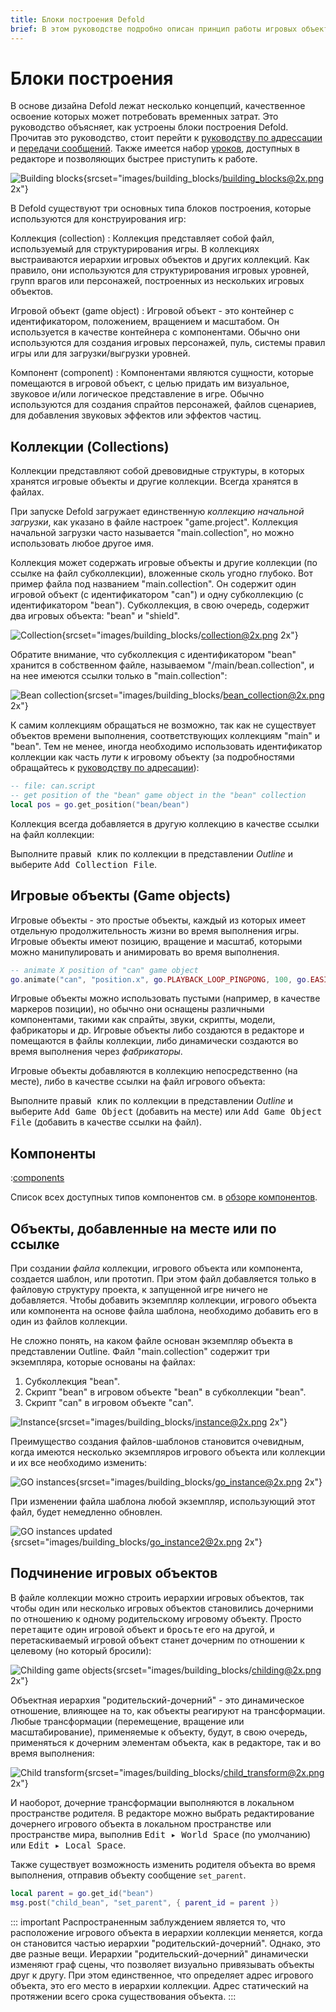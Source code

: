```yaml
---
title: Блоки построения Defold
brief: В этом руководстве подробно описан принцип работы игровых объектов, компонентов и коллекций.
---
```


#  Блоки построения

В основе дизайна Defold лежат несколько концепций, качественное освоение которых может потребовать временных затрат. Это руководство объясняет, как устроены блоки построения Defold. Прочитав это руководство, стоит перейти к [руководству по адрессации](/manuals/addressing) и [передачи сообщений](/manuals/message-passing). Также имеется набор [уроков](/tutorials/getting-started), доступных в редакторе и позволяющих быстрее приступить к работе.

![Building blocks](images/building_blocks/building_blocks.png){srcset="images/building_blocks/building_blocks@2x.png 2x"}

В Defold существуют три основных типа блоков построения, которые используются для конструирования игр:

Коллекция (collection)
: Коллекция представляет собой файл, используемый для структурирования игры. В коллекциях выстраиваются иерархии игровых объектов и других коллекций. Как правило, они используются для структурирования игровых уровней, групп врагов или персонажей, построенных из нескольких игровых объектов.

Игровой объект (game object)
: Игровой объект - это контейнер с идентификатором, положением, вращением и масштабом. Он используется в качестве контейнера с компонентами. Обычно они используются для создания игровых персонажей, пуль, системы правил игры или для загрузки/выгрузки уровней.

Компонент (сomponent)
: Компонентами являются сущности, которые помещаются в игровой объект, с целью придать им визуальное, звуковое и/или логическое представление в игре. Обычно используются для создания спрайтов персонажей, файлов сценариев, для добавления звуковых эффектов или эффектов частиц.

## Коллекции (Collections)

Коллекции представляют собой древовидные структуры, в которых хранятся игровые объекты и другие коллекции. Всегда хранятся в файлах.

При запуске Defold загружает единственную _коллекцию начальной загрузки_, как указано в файле настроек "game.project". Коллекция начальной загрузки часто называется "main.collection", но можно использовать любое другое имя.

Коллекция может содержать игровые объекты и другие коллекции (по ссылке на файл субколлекции), вложенные сколь угодно глубоко. Вот пример файла под названием "main.collection". Он содержит один игровой объект (с идентификатором "can") и одну субколлекцию (с идентификатором "bean"). Субколлекция, в свою очередь, содержит два игровых объекта: "bean" и "shield".

![Collection](images/building_blocks/collection.png){srcset="images/building_blocks/collection@2x.png 2x"}

Обратите внимание, что субколлекция с идентификатором "bean" хранится в собственном файле, называемом "/main/bean.collection", и на нее имеются ссылки только в "main.collection":

![Bean collection](images/building_blocks/bean_collection.png){srcset="images/building_blocks/bean_collection@2x.png 2x"}

К самим коллекциям обращаться не возможно, так как не существует объектов времени выполнения, соответствующих коллекциям "main" и "bean". Тем не менее, иногда необходимо использовать идентификатор коллекции как часть _пути_ к игровому объекту (за подробностями обращайтесь к [руководству по адресации](/manuals/addressing)):

```lua
-- file: can.script
-- get position of the "bean" game object in the "bean" collection
local pos = go.get_position("bean/bean")
```

Коллекция всегда добавляется в другую коллекцию в качестве ссылки на файл коллекции:

Выполните <kbd>правый клик</kbd> по коллекции в представлении *Outline* и выберите <kbd>Add Collection File</kbd>.

## Игровые объекты (Game objects)

Игровые объекты - это простые объекты, каждый из которых имеет отдельную продолжительность жизни во время выполнения игры. Игровые объекты имеют позицию, вращение и масштаб, которыми можно манипулировать и анимировать во время выполнения.

```lua
-- animate X position of "can" game object
go.animate("can", "position.x", go.PLAYBACK_LOOP_PINGPONG, 100, go.EASING_LINEAR, 1.0)
```

Игровые объекты можно использовать пустыми (например, в качестве маркеров позиции), но обычно они оснащены различными компонентами, такими как спрайты, звуки, скрипты, модели, фабрикаторы и др. Игровые объекты либо создаются в редакторе и помещаются в файлы коллекции, либо динамически создаются во время выполнения через _фабрикаторы_.

Игровые объекты добавляются в коллекцию непосредственно (на месте), либо в качестве ссылки на файл игрового объекта:

Выполните <kbd>правый клик</kbd> по коллекции в представлении *Outline* и выберите <kbd>Add Game Object</kbd> (добавить на месте) или <kbd>Add Game Object File</kbd> (добавить в качестве ссылки на файл).


## Компоненты

:[components](../shared/components.md)

Список всех доступных типов компонентов см. в [обзоре компонентов](/manuals/components/).

## Объекты, добавленные на месте или по ссылке

При создании _файла_ коллекции, игрового объекта или компонента, создается шаблон, или прототип. При этом файл добавляется только в файловую структуру проекта, к запущенной игре ничего не добавляется. Чтобы добавить экземпляр коллекции, игрового объекта или компонента на основе файла шаблона, необходимо добавить его в один из файлов коллекции.

Не сложно понять, на каком файле основан экземпляр объекта в представлении Outline. Файл "main.collection" содержит три экземпляра, которые основаны на файлах:

1. Субколлекция "bean".
2. Скрипт "bean" в игровом объекте "bean" в субколлекции "bean".
3. Скрипт "can" в игровом объекте "can".

![Instance](images/building_blocks/instance.png){srcset="images/building_blocks/instance@2x.png 2x"}

Преимущество создания файлов-шаблонов становится очевидным, когда имеются несколько экземпляров игрового объекта или коллекции и их все необходимо изменить:

![GO instances](images/building_blocks/go_instance.png){srcset="images/building_blocks/go_instance@2x.png 2x"}

При изменении файла шаблона любой экземпляр, использующий этот файл, будет немедленно обновлен.

![GO instances updated](images/building_blocks/go_instance2.png){srcset="images/building_blocks/go_instance2@2x.png 2x"}

## Подчинение игровых объектов

В файле коллекции можно строить иерархии игровых объектов, так чтобы один или несколько игровых объектов становились дочерними по отношению к одному родительскому игровому объекту. Просто <kbd>перетащите</kbd> один игровой объект и <kbd>бросьте</kbd> его на другой, и перетаскиваемый игровой объект станет дочерним по отношении к целевому (но который бросили):

![Childing game objects](images/building_blocks/childing.png){srcset="images/building_blocks/childing@2x.png 2x"}

Объектная иерархия "родительский-дочерний" - это динамическое отношение, влияющее на то, как объекты реагируют на трансформации. Любые трансформации (перемещение, вращение или масштабирование), применяемые к объекту, будут, в свою очередь, применяться к дочерним элементам объекта, как в редакторе, так и во время выполнения:

![Child transform](images/building_blocks/child_transform.png){srcset="images/building_blocks/child_transform@2x.png 2x"}

И наоборот, дочерние трансформации выполняются в локальном пространстве родителя. В редакторе можно выбрать редактирование дочернего игрового объекта в локальном пространстве или пространстве мира, выполнив <kbd>Edit ▸ World Space</kbd> (по умолчанию) или <kbd>Edit ▸ Local Space</kbd>.

Также существует возможность изменить родителя объекта во время выполнения, отправив объекту сообщение `set_parent`.

```lua
local parent = go.get_id("bean")
msg.post("child_bean", "set_parent", { parent_id = parent })
```

::: important
Распространенным заблуждением является то, что расположение игрового объекта в иерархии коллекции меняется, когда он становится частью иерархии "родительский-дочерний". Однако, это две разные вещи. Иерархии "родительский-дочерний" динамически изменяют граф сцены, что позволяет визуально привязывать объекты друг к другу. При этом единственное, что определяет адрес игрового объекта, это его место в иерархии коллекции. Адрес статический на протяжении всего срока существования объекта.
:::
